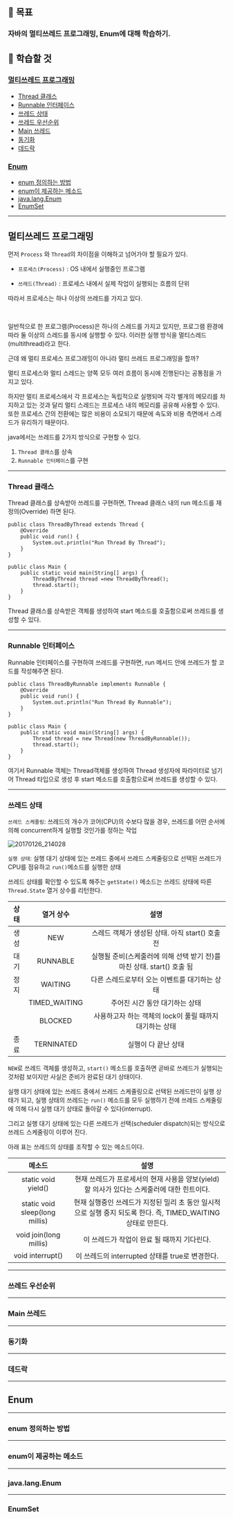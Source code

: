 ## 🎯 목표
### 자바의 멀티쓰레드 프로그래밍, Enum에 대해 학습하기.

## 📌 학습할 것
### [멀티쓰레드 프로그래밍](#멀티쓰레드-프로그래밍)
- [Thread 클래스](#thread-클래스)
- [Runnable 인터페이스](#runnable-인터페이스)
- [쓰레드 상태](#쓰레드-상태)
- [쓰레드 우선순위](#쓰레드-우선순위)
- [Main 쓰레드](#main-쓰레드)
- [동기화](#동기화)
- [데드락](#데드락)

### [Enum](#enum)
- [enum 정의하는 방법](#enum-정의하는-방법)
- [enum이 제공하는 메소드](#enum이-제공하는-메소드)
- [java.lang.Enum](#javalangenum)
- [EnumSet](#enumset)

--- 

## 멀티쓰레드 프로그래밍

먼저 `Process` 와 `Thread`의 차이점을 이해하고 넘어가야 할 필요가 있다. 
 
- `프로세스(Process)` : OS 내에서 실행중인 프로그램

- `쓰레드(Thread)` : 프로세스 내에서 실제 작업이 실행되는 흐름의 단위

따라서 프로세스는 하나 이상의 쓰레드를 가지고 있다.

<br> 

일반적으로 한 프로그램(Process)은 하나의 스레드를 가지고 있지만, 프로그램 환경에 따라 둘 이상의 스레드를 동시에 실행할 수 있다. 이러한 실행 방식을 멀티스레드(multithread)라고 한다.

근데 왜 멀티 프로세스 프로그래밍이 아니라 멀티 쓰레드 프로그래밍을 할까?

멀티 프로세스와 멀티 스레드는 양쪽 모두 여러 흐름이 동시에 진행된다는 공통점을 가지고 있다. 

하지만 멀티 프로세스에서 각 프로세스는 독립적으로 실행되며 각각 별개의 메모리를 차지하고 있는 것과 달리 멀티 스레드는 프로세스 내의 메모리를 공유해 사용할 수 있다. 또한 프로세스 간의 전환에는 많은 비용이 소모되기 때문에 속도와 비용 측면에서 스레드가 유리하기 때문이다.

java에서는 쓰레드를 2가지 방식으로 구현할 수 있다. 

1. `Thread 클래스`를 상속
2. `Runnable 인터페이스`를 구현

---

### Thread 클래스

Thread 클래스를 상속받아 쓰레드를 구현하면, Thread 클래스 내의 run 메소드를 재정의(Override) 하면 된다.

```
public class ThreadByThread extends Thread {
    @Override
    public void run() {
        System.out.println("Run Thread By Thread");
    }
}
```

```
public class Main {
    public static void main(String[] args) {
        ThreadByThread thread =new ThreadByThread();
        thread.start();
    }
}
```

Thread 클래스를 상속받은 객체를 생성하여 start 메소드를 호출함으로써 쓰레드를 생성할 수 있다.

---

### Runnable 인터페이스

Runnable 인터페이스를 구현하여 쓰레드를 구현하면, run 메서드 안에 쓰레드가 할 코드를 작성해주면 된다.

```
public class ThreadByRunnable implements Runnable {
    @Override
    public void run() {
        System.out.println("Run Thread By Runnable");
    }
}
```

```
public class Main {
    public static void main(String[] args) {
        Thread thread = new Thread(new ThreadByRunnable());
        thread.start();
    }
}
```

여기서 Runnable 객체는 Thread객체를 생성하여 Thread 생성자에 파라미터로 넘기어 Thread 타입으로 생성 후 start 메소드를 호출함으로써 쓰레드를 생성할 수 있다.

---

### 쓰레드 상태

`쓰레드 스케줄링`: 쓰레드의 개수가 코어(CPU)의 수보다 많을 경우, 쓰레드를 어떤 순서에 의해 concurrent하게 실행할 것인가를 정하는 작업

![20170126_214028](https://user-images.githubusercontent.com/51703260/134359608-dc4c8f7b-7daf-428c-be60-b4f2e10d5972.png)

`실행 상태`: 실행 대기 상태에 있는 쓰레드 중에서 쓰레드 스케줄링으로 선택된 쓰레드가 CPU를 점유하고 `run()`메소드를 실행한 상태

쓰레드 상태를 확인할 수 있도록 해주는 `getState()` 메소드는 쓰레드 상태에 따른 `Thread.State` 열거 상수를 리턴한다.

|상태|열거 상수|설명|
|:-:|:-:|:-:|
|생성|NEW|스레드 객체가 생성된 상태. 아직 start() 호출 전|
|대기|RUNNABLE|실행될 준비(스케줄러에 의해 선택 받기 전)를 마친 상태. start() 호출 됨|
|정지|WAITING|다른 스레드로부터 오는 이벤트를 대기하는 상태|
||TIMED_WAITING|주어진 시간 동안 대기하는 상태|
||BLOCKED|사용하고자 하는 객체의 lock이 풀릴 때까지 대기하는 상태|
|종료|TERNINATED|실행이 다 끝난 상태|

`NEW`로 쓰레드 객체를 생성하고, `start()` 메소드를 호출하면 곧바로 쓰레드가 실행되는 것처럼 보이지만 사실은 준비가 완료된 대기 상태이다. 

실행 대기 상태에 있는 쓰레드 중에서 쓰레드 스케줄링으로 선택된 쓰레드만이 실행 상태가 되고, 실행 상태의 쓰레드는 `run()` 메소드를 모두 실행하기 전에 쓰레드 스케줄링에 의해 다시 실행 대기 상태로 돌아갈 수 있다(interrupt). 

그리고 실행 대기 상태에 있는 다른 쓰레드가 선택(scheduler dispatch)되는 방식으로 쓰레드 스케줄링이 이루어 진다.

아래 표는 쓰레드의 상태를 조작할 수 있는 메소드이다. 

|메소드|설명|
|:-:|:-:|
|static void yield()|현재 쓰레드가 프로세서의 현재 사용을 양보(yield) 할 의사가 있다는 스케줄러에 대한 힌트이다.|
|static void sleep(long millis)|현재 실행중인 쓰레드가 지정된 밀리 초 동안 일시적으로 실행 중지 되도록 한다. 즉, TIMED_WAITING 상태로 만든다.|
|void join(long millis)|이 쓰레드가 작업이 완료 될 때까지 기다린다.|
|void interrupt()|이 쓰레드의 interrupted 상태를 true로 변경한다.|

---

### 쓰레드 우선순위



---

### Main 쓰레드

---

### 동기화

---

### 데드락

---

## Enum

---

### enum 정의하는 방법

---

### enum이 제공하는 메소드

---

### java.lang.Enum

---

### EnumSet

